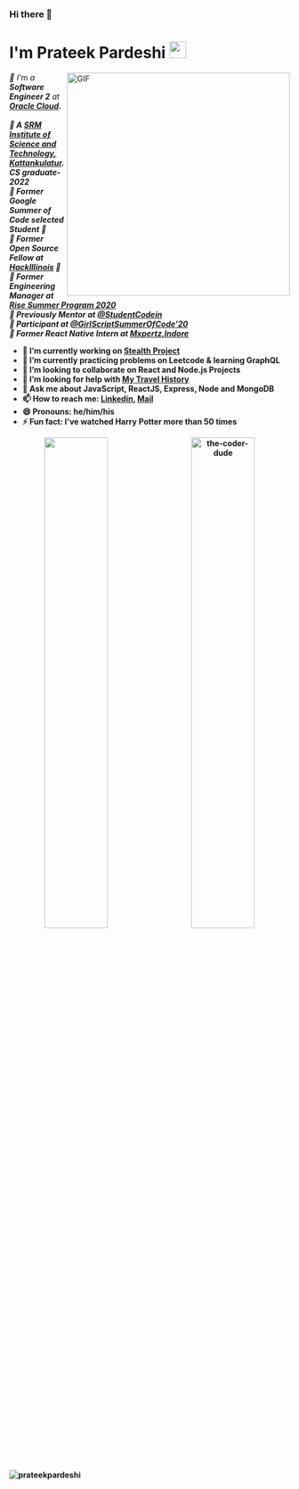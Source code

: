 ### Hi there 👋

# I'm Prateek Pardeshi&nbsp;<img src="https://media.giphy.com/media/1kTKNOKJKZNNIaabXB/giphy.gif" width="30px">




<img align="right" alt="GIF" src="https://i2.wp.com/allhtaccess.info/wp-content/uploads/2018/03/programming.gif?fit=1281%2C716&ssl=1" width="400px"/>

<p>
  <em>
    📌 I'm a <b>Software Engineer 2</b> at <a href="https://www.oracle.com/cloud"> <b>Oracle Cloud</a>.  <br> <br>
    📌  A <a href="https://www.srmist.edu.in/"> <b>SRM Institute of Science and Technology</b>, Kattankulatur</a>. CS graduate-2022  <br>
    📌  Former <b>Google Summer of Code</b> selected Student 🚀 <br>
    📌  Former <b>Open Source Fellow</b> at <a href="https://fellowship.hackillinois.org/"> <b>HackIllinois</b></a> 🚀 <br>
    📌  Former <b>Engineering Manager</b> at <a href="https://www.risesummer2020.org/team3"> <b>Rise Summer Program 2020</b></a>  <br>
    📌  Previously <b>Mentor</b> at <a href="https://github.com/StudentCode-in"> <b>@StudentCodein</b></a>  <br>
    📌  <b>Participant</b> at <a href="https://gssoc.tech"> <b>@GirlScriptSummerOfCode</b>'20</a>  <br>
   📌  Former <b>React Native Intern</b> at <a href="https://www.mxpertz.com/"> <b>Mxpertz,Indore</b></a>  <br>
  </em>  
</p>

- 🔭 I’m currently working on [Stealth Project](https://www.chicagonow.com/free-your-mind/files/2020/09/shh-emoji.jpg)
- 🌱 I’m currently practicing problems on Leetcode & learning **GraphQL**
- 👯 I’m looking to collaborate on React and Node.js Projects
- 🤔 I’m looking for help with [My Travel History](https://github.com/the-coder-dude/My-Travel-History)
- 💬 Ask me about JavaScript, ReactJS, Express, Node and MongoDB
- 📫 How to reach me: [Linkedin](https://www.linkedin.com/in/prateek-pardeshi6/), [Mail](mailto:hi@pp0.co)
- 😄 Pronouns: **he/him/his**
- ⚡ Fun fact: I've watched Harry Potter more than 50 times 



<p align= "center">
<img align="left" src="https://github-readme-stats.vercel.app/api?username=the-coder-dude&show_icons=true&hide_border=true" width="47.5%" />
<img align="right" src="https://github-readme-streak-stats.herokuapp.com/?user=the-coder-dude" alt="the-coder-dude" width="47.5%" />
<p/>

<p align="left"> <img src="https://komarev.com/ghpvc/?username=the-coder-dude" alt="prateekpardeshi" /> </p>
